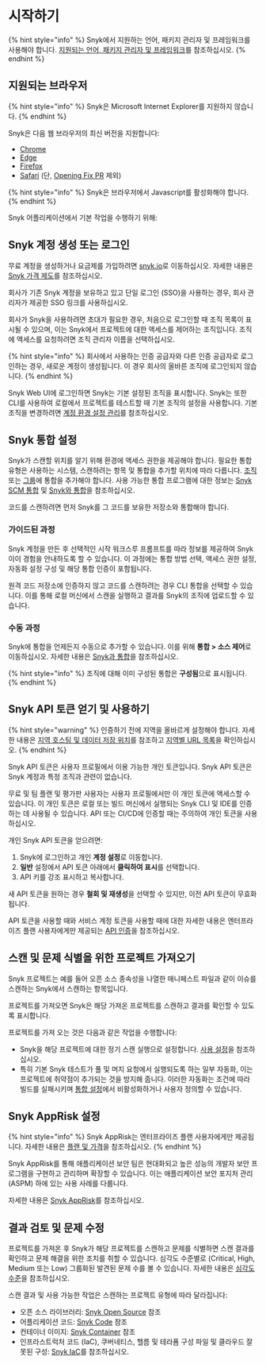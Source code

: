 # 시작하기

{% hint style="info" %}
Snyk에서 지원하는 언어, 패키지 관리자 및 프레임워크를 사용해야 합니다. [지원되는 언어, 패키지 관리자 및 프레임워크](../supported-languages-package-managers-and-frameworks/)를 참조하십시오.
{% endhint %}

## 지원되는 브라우저

{% hint style="info" %}
Snyk은 Microsoft Internet Explorer를 지원하지 않습니다.
{% endhint %}

Snyk은 다음 웹 브라우저의 최신 버전을 지원합니다:

* [Chrome](https://www.google.com/chrome/)
* [Edge](https://www.microsoft.com/en-us/edge?form=MA13FJ)
* [Firefox](https://www.mozilla.org/en-US/firefox/new/)
* [Safari](https://www.apple.com/safari/) (단, [Opening Fix PR](../scan-with-snyk/pull-requests/snyk-pull-or-merge-requests/) 제외)

{% hint style="info" %}
Snyk은 브라우저에서 Javascript를 활성화해야 합니다.
{% endhint %}

Snyk 어플리케이션에서 기본 작업을 수행하기 위해:

## Snyk 계정 생성 또는 로그인

무료 계정을 생성하거나 요금제를 가입하려면 [snyk.io](https://snyk.io/)로 이동하십시오. 자세한 내용은 [Snyk 가격 제도](https://docs.snyk.io/implement-snyk/enterprise-implementation-guide/trial-limitations)를 참조하십시오.

회사가 기존 Snyk 계정을 보유하고 있고 단일 로그인 (SSO)을 사용하는 경우, 회사 관리자가 제공한 SSO 링크를 사용하십시오.

회사가 Snyk을 사용하려면 초대가 필요한 경우, 처음으로 로그인할 때 조직 목록이 표시될 수 있으며, 이는 Snyk에서 프로젝트에 대한 액세스를 제어하는 조직입니다. 조직에 액세스를 요청하려면 조직 관리자 이름을 선택하십시오.

{% hint style="info" %}
회사에서 사용하는 인증 공급자와 다른 인증 공급자로 로그인하는 경우, 새로운 계정이 생성됩니다. 이 경우 회사의 올바른 조직에 로그인되지 않습니다.
{% endhint %}

Snyk Web UI에 로그인하면 Snyk는 기본 설정된 조직을 표시합니다. Snyk는 또한 CLI를 사용하여 로컬에서 프로젝트를 테스트할 때 기본 조직의 설정을 사용합니다. 기본 조직을 변경하려면 [계정 환경 설정 관리](snyk-web-ui.md#manage-account-preferences-and-settings)를 참조하십시오.

## Snyk 통합 설정

Snyk가 스캔할 위치를 알기 위해 환경에 액세스 권한을 제공해야 합니다. 필요한 통합 유형은 사용하는 시스템, 스캔하려는 항목 및 통합을 추가할 위치에 따라 다릅니다. [조직](https://docs.snyk.io/integrate-with-snyk#integrations-for-snyk) 또는 [그룹](https://docs.snyk.io/integrate-with-snyk#integrations-for-snyk-apprisk)에 통합을 추가해야 합니다. 사용 가능한 통합 프로그램에 대한 정보는 [Snyk SCM 통합](https://docs.snyk.io/scm-ide-and-ci-cd-integrations/snyk-scm-integrations) 및 [Snyk와 통합](https://docs.snyk.io/integrate-with-snyk)을 참조하십시오.

코드를 스캔하려면 먼저 Snyk를 그 코드를 보유한 저장소와 통합해야 합니다.

### 가이드된 과정

Snyk 계정을 만든 후 선택적인 시작 워크스루 프롬프트를 따라 정보를 제공하여 Snyk이이 경험을 안내하도록 할 수 있습니다. 이 과정에는 통합 방법 선택, 액세스 권한 설정, 자동화 설정 구성 및 해당 통합 인증이 포함됩니다.

원격 코드 저장소에 인증하지 않고 코드를 스캔하려는 경우 CLI 통합을 선택할 수 있습니다. 이를 통해 로컬 머신에서 스캔을 실행하고 결과를 Snyk의 조직에 업로드할 수 있습니다.

### 수동 과정

Snyk에 통합을 언제든지 수동으로 추가할 수 있습니다. 이를 위해 **통합 > 소스 제어**로 이동하십시오. 자세한 내용은 [Snyk과 통합](../integrate-with-snyk/)을 참조하십시오.

{% hint style="info" %}
조직에 대해 이미 구성된 통합은 **구성됨**으로 표시됩니다.
{% endhint %}

## Snyk API 토큰 얻기 및 사용하기

{% hint style="warning" %}
인증하기 전에 지역을 올바르게 설정해야 합니다. 자세한 내용은 [지역 호스팅 및 데이터 저장 위치](../working-with-snyk/regional-hosting-and-data-residency.md)를 참조하고 [지역별 URL 목록](../working-with-snyk/regional-hosting-and-data-residency.md#regional-urls)을 확인하십시오.
{% endhint %}

Snyk API 토큰은 사용자 프로필에서 이용 가능한 개인 토큰입니다. Snyk API 토큰은 Snyk 계정과 특정 조직과 관련이 없습니다.

무료 및 팀 플랜 및 평가판 사용자는 사용자 프로필에서만 이 개인 토큰에 액세스할 수 있습니다. 이 개인 토큰은 로컬 또는 빌드 머신에서 실행되는 Snyk CLI 및 IDE를 인증하는 데 사용될 수 있습니다. API 또는 CI/CD에 인증할 때는 주의하여 개인 토큰을 사용하십시오.

개인 Snyk API 토큰을 얻으려면:

1. Snyk에 로그인하고 개인 **계정 설정**로 이동합니다.
2. **일반** 설정에서 API 토큰 아래에서 **클릭하여 표시**를 선택합니다.
3. API 키를 강조 표시하고 복사합니다.

새 API 토큰을 원하는 경우 **철회 및 재생성**을 선택할 수 있지만, 이전 API 토큰이 무효화됩니다.

API 토큰을 사용할 때와 서비스 계정 토큰을 사용할 때에 대한 자세한 내용은 엔터프라이즈 플랜 사용자에게만 제공되는 [API 인증](../snyk-api/rest-api/authentication-for-api/)을 참조하십시오.

## 스캔 및 문제 식별을 위한 프로젝트 가져오기

Snyk 프로젝트는 예를 들어 오픈 소스 종속성을 나열한 매니페스트 파일과 같이 이슈를 스캔하는 Snyk에서 스캔하는 항목입니다.

프로젝트를 가져오면 Snyk은 해당 가져온 프로젝트를 스캔하고 결과를 확인할 수 있도록 표시합니다.

프로젝트를 가져 오는 것은 다음과 같은 작업을 수행합니다:

* Snyk을 해당 프로젝트에 대한 정기 스캔 실행으로 설정합니다. [사용 설정](../snyk-admin/groups-and-organizations/usage-settings.md)을 참조하십시오.
* 특히 기본 Snyk 테스트가 풀 및 머지 요청에서 실행되도록 하는 일부 자동화, 이는 프로젝트에 취약점이 추가되는 것을 방지해 줍니다. 이러한 자동화는 조건에 따라 빌드를 실패시키며 [통합 설정](../scm-ide-and-ci-cd-integrations/snyk-scm-integrations/)에서 비활성화하거나 사용자 정의할 수 있습니다.

## Snyk AppRisk 설정

{% hint style="info" %}
Snyk AppRisk는 엔터프라이즈 플랜 사용자에게만 제공됩니다. 자세한 내용은 [플랜 및 가격](https://snyk.io/plans/)을 참조하십시오.
{% endhint %}

Snyk AppRisk를 통해 애플리케이션 보안 팀은 현대화되고 높은 성능의 개발자 보안 프로그램을 구현하고 관리하며 확장할 수 있습니다. 이는 애플리케이션 보안 포지처 관리 (ASPM) 하에 있는 사용 사례를 다룹니다.

자세한 내용은 [Snyk AppRisk](../scan-with-snyk/snyk-apprisk/)를 참조하십시오.

## 결과 검토 및 문제 수정

프로젝트를 가져온 후 Snyk가 해당 프로젝트를 스캔하고 문제를 식별하면 스캔 결과를 확인하고 문제 해결을 위한 조치를 취할 수 있습니다. 심각도 수준별로 (Critical, High, Medium 또는 Low) 그룹화된 발견된 문제 수를 볼 수 있습니다. 자세한 내용은 [심각도 수준](../manage-risk/prioritize-issues-for-fixing/severity-levels.md)을 참조하십시오.

스캔 결과 및 사용 가능한 작업은 스캔하는 프로젝트 유형에 따라 달라집니다:

* 오픈 소스 라이브러리: [Snyk Open Source](../scan-with-snyk/snyk-open-source/) 참조
* 어플리케이션 코드: [Snyk Code](../scan-with-snyk/snyk-code/) 참조
* 컨테이너 이미지: [Snyk Container](../scan-with-snyk/snyk-container/scan-container-images.md) 참조
* 인프라스트럭처 코드 (IaC), 쿠버네티스, 헬름 및 테라폼 구성 파일 및 클라우드 잘못된 구성: [Snyk IaC](../scan-with-snyk/snyk-iac/)를 참조하십시오.
